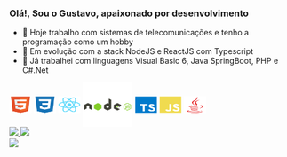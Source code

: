 ### Olá!, Sou o Gustavo, apaixonado por desenvolvimento

- 🔭 Hoje trabalho com sistemas de telecomunicações e tenho a programação como um hobby
- 🌱 Em evolução com a stack NodeJS e ReactJS com Typescript
- 🎲 Já trabalhei com linguagens Visual Basic 6, Java SpringBoot, PHP e C#.Net 

<div>

  <img align="center" height="30" width="40" src='https://raw.githubusercontent.com/devicons/devicon/master/icons/html5/html5-original.svg' />
  <img align="center" height="30" width="40" src='https://raw.githubusercontent.com/devicons/devicon/master/icons/css3/css3-plain.svg' />
  
  <img align="center" height="30" width="40" src='https://raw.githubusercontent.com/devicons/devicon/master/icons/react/react-original.svg' />
  <img align="center" height="80" width="90" src='https://raw.githubusercontent.com/devicons/devicon/master/icons/nodejs/nodejs-original-wordmark.svg' />
  <img align="center" height="30" width="40" src='https://raw.githubusercontent.com/devicons/devicon/master/icons/typescript/typescript-plain.svg' />
  
  <img align="center" height="30" width="40" src='https://raw.githubusercontent.com/devicons/devicon/master/icons/javascript/javascript-plain.svg' />
  <img align="center" height="30" width="40" src='https://raw.githubusercontent.com/devicons/devicon/master/icons/java/java-plain.svg' />
              
</div>

<div>
  <a href="https://github.com/gustavodividino">
   <img height="180emm" src="https://github-readme-stats.vercel.app/api?username=gustavodividino&show_icons=true&theme=dracula&include_all_commits=true&count_private=true"/>
   <img height="180emm" src="https://github-readme-stats.vercel.app/api/top-langs/?username=gustavodividino&layout=compact&langs_count=16&theme=dracula" />
</div>
  
<div>
  <a href="https://www.linkedin.com/in/gustavo-dividino-945487a/" target="_blank">
    <img align="center" src='https://img.shields.io/badge/LinkedIn-0077B5?style=for-the-badge&logo=linkedin&logoColor=white' />
  </a>  
  
</div>
